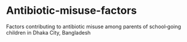# Antibiotic-misuse-factors
Factors contributing to antibiotic misuse among parents of school‐going children in Dhaka City, Bangladesh
